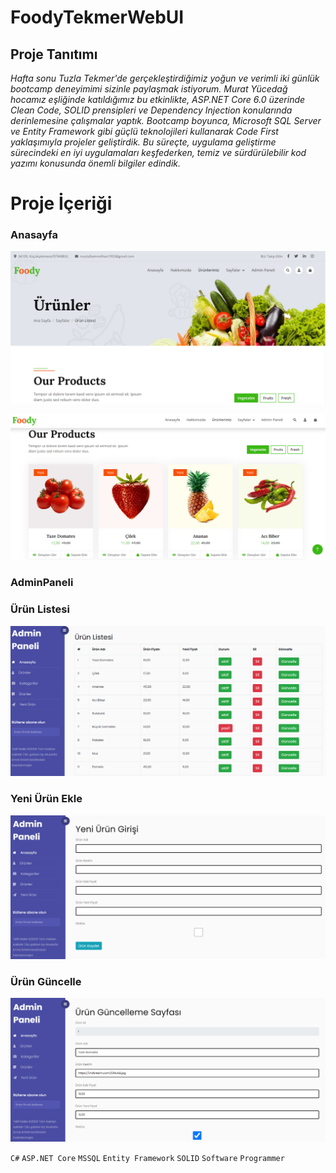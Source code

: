# FoodyTekmerWebUI

## Proje Tanıtımı 

*Hafta sonu Tuzla Tekmer'de gerçekleştirdiğimiz yoğun ve verimli iki günlük bootcamp deneyimimi sizinle paylaşmak istiyorum. Murat Yücedağ hocamız eşliğinde katıldığımız bu etkinlikte, ASP.NET Core 6.0 üzerinde Clean Code, SOLID prensipleri ve Dependency Injection konularında derinlemesine çalışmalar yaptık.*
*Bootcamp boyunca, Microsoft SQL Server ve Entity Framework gibi güçlü teknolojileri kullanarak Code First yaklaşımıyla projeler geliştirdik. Bu süreçte, uygulama geliştirme sürecindeki en iyi uygulamaları keşfederken, temiz ve sürdürülebilir kod yazımı konusunda önemli bilgiler edindik.*

# Proje İçeriği #

### Anasayfa
![AnaSayfa](https://github.com/emreilhangithub/FoodyTekmerWebUI/blob/master/images/AnaSayfa.png)

![Urunlerimiz](https://github.com/emreilhangithub/FoodyTekmerWebUI/blob/master/images/Urunlerimiz.png)

### AdminPaneli

### Ürün Listesi
![UrunListesi](https://github.com/emreilhangithub/FoodyTekmerWebUI/blob/master/images/UrunListesi.png)

### Yeni Ürün Ekle
![YeniUrunEkle](https://github.com/emreilhangithub/FoodyTekmerWebUI/blob/master/images/YeniUrunEkle.png)

### Ürün Güncelle
![UrunGuncelle](https://github.com/emreilhangithub/FoodyTekmerWebUI/blob/master/images/UrunGuncelle.png)

```C#``` ```ASP.NET Core``` ```MSSQL``` ```Entity Framework``` ```SOLID``` ```Software``` ```Programmer```